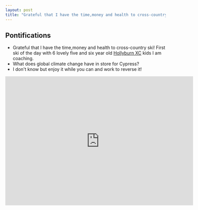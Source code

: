 ```yaml
---
layout: post
title: "Grateful that I have the time,money and health to cross-country ski"
---
```

## Pontifications

* Grateful that I have the time,money and health to cross-country ski! First ski of the day with 6 lovely five and six year old [Hollyburn XC](http://www.hollyburnxc.ca/) kids I am coaching.
* What does global climate change have in store for Cypress?
* I don't know but enjoy it while you can and work to reverse it!
<iframe height='405' width='590' frameborder='0' allowtransparency='true' scrolling='no' src='https://www.strava.com/activities/2018810841/embed/08fbba87cfec3e8f49ba99a4cbc74e8e5c63051c'></iframe>